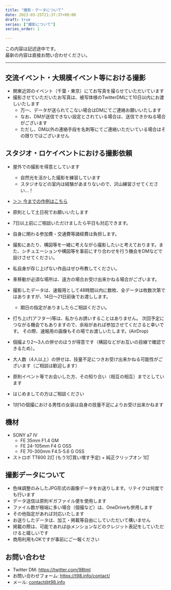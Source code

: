 ```yaml
---
title: "撮影・データについて"
date: 2023-03-25T21:37:37+09:00
draft: true
series: ["撮影について"]
series_order: 1

---
```


この内容は記述途中です。  
最新の内容は直接お問い合わせください。

---

## 交流イベント・大規模イベント等における撮影

* 関東近郊のイベント（千葉・東京）にてお写真を撮らせていただいています
* 撮影させていただいたお写真は、被写体様のTwitterDMにて10日以内にお渡しいたします
  * 万一、データが送られてこない場合はDMにてご連絡お願いいたします
  * なお、DMが送信できない設定とされている場合は、送信できかねる場合がございます
  * ただし、DM以外の連絡手段を名刺等にてご連絡いただいている場合はその限りではございません

## スタジオ・ロケイベントにおける撮影依頼

* 屋外での撮影を得意としています
  * 自然光を活かした撮影を練習しています
  * スタジオなどの室内は経験があまりないので、沢山練習させてください…！

* [＞＞ 今までの作例はこちら](https://x.com/search?q=%4098tml%20filter%3Amedia%20min_retweets%3A2%20-from%3A98tml&src=typed_query&f=image)

* 原則として土日祝でお願いいたします
* 7日以上前にご相談いただけましたら平日も対応できます。
* 自身に関わる参加費・交通費等諸経費は負担します。
* 撮影にあたり、構図等を一緒に考えながら撮影したいと考えております。また、シチュエーションや構図等を事前にすり合わせを行う機会をDMなどで設けさせてください。
* 私自身が存じ上げない作品はぜひ布教してください。
* 車移動が必須な場所は、遠方の場合お受け出来かねる場合がございます。
* 撮影したデータは、速報用として48時間以内に数枚、全データは枚数次第ではありますが、14日～21日前後でお渡しします。
  * 期日の指定がありましたらご相談ください。
* 打ち上げ(アフター)等は、私からお誘いすることはありません。
次回予定につながる機会でもありますので、余裕があれば参加させてくださると幸いです。
その際、速報用の画像もその場でお渡しいたします。(AirDrop)

* 個撮より2～3人の併せのほうが得意です（構図などがお互いの目線で確認できるため）。  
* 大人数（4人以上）の併せは、技量不足につきお受け出来かねる可能性がございます（ご相談は歓迎します）

* 原則イベント等でお会いした方、その知り合い（相互の相互）までとしています
* はじめましての方はご相談ください
* 1対1の個撮における男性の女装は自身の技量不足によりお受け出来かねます

## 機材

* SONY a7 Ⅳ
  * FE 35mm F1.4 GM
  * FE 24-105mm F4 G OSS
  * FE 70-300mm F4.5-5.6 G OSS
* ストロボ TT600 2灯 (もう1灯買い増す予定) + 純正クリップオン 1灯


## 撮影データについて

* 色味調整のみしたJPG形式の画像データをお送りします。リテイクは何度でも行います
* データ送信は原則ギガファイル便を使用します
 * ファイル数が極端に多い場合（個撮など）は、OneDriveも併用します
 * その他指定があれば対応いたします
* お送りしたデータは、加工・掲載等自由にしていただいて構いません
* 掲載の際は、可能であれば@メンションなどのクレジット表記をしていただけると嬉しいです
* 商用利用もOKですが事前にご一報ください

## お問い合わせ

* Twitter DM: https://twitter.com/98tml
* お問い合わせフォーム: https://t98.info/contact/
* メール: contact@t98.info